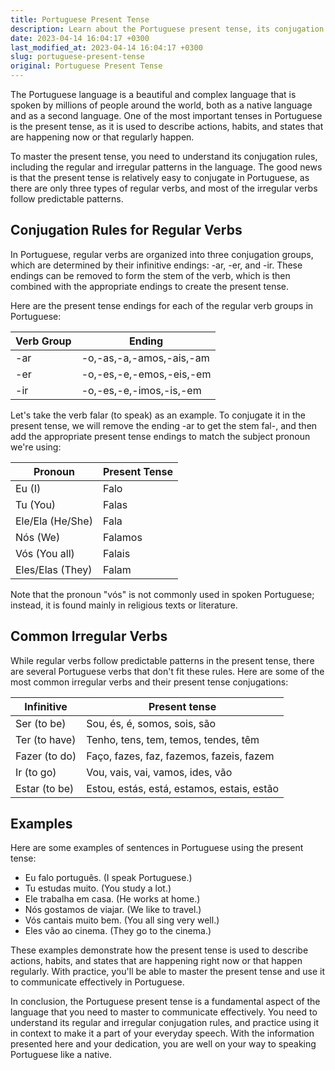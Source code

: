 ```yaml
---
title: Portuguese Present Tense
description: Learn about the Portuguese present tense, its conjugation rules, common irregular verbs, and examples to master it in your language learning journey.
date: 2023-04-14 16:04:17 +0300
last_modified_at: 2023-04-14 16:04:17 +0300
slug: portuguese-present-tense
original: Portuguese Present Tense
---
```

The Portuguese language is a beautiful and complex language that is spoken by millions of people around the world, both as a native language and as a second language. One of the most important tenses in Portuguese is the present tense, as it is used to describe actions, habits, and states that are happening now or that regularly happen. 

To master the present tense, you need to understand its conjugation rules, including the regular and irregular patterns in the language. The good news is that the present tense is relatively easy to conjugate in Portuguese, as there are only three types of regular verbs, and most of the irregular verbs follow predictable patterns.

## Conjugation Rules for Regular Verbs

In Portuguese, regular verbs are organized into three conjugation groups, which are determined by their infinitive endings: -ar, -er, and -ir. These endings can be removed to form the stem of the verb, which is then combined with the appropriate endings to create the present tense. 

Here are the present tense endings for each of the regular verb groups in Portuguese:

| Verb Group | Ending |
| ------ | ------ |
| -ar | -o,-as,-a,-amos,-ais,-am |
| -er | -o,-es,-e,-emos,-eis,-em |
| -ir | -o,-es,-e,-imos,-is,-em |

Let's take the verb falar (to speak) as an example. To conjugate it in the present tense, we will remove the ending -ar to get the stem fal-, and then add the appropriate present tense endings to match the subject pronoun we're using:

| Pronoun | Present Tense |
| ------ | ------ |
| Eu (I) | Falo |
| Tu (You) | Falas |
| Ele/Ela (He/She) | Fala |
| Nós (We) | Falamos |
| Vós (You all) | Falais |
| Eles/Elas (They) | Falam |

Note that the pronoun "vós" is not commonly used in spoken Portuguese; instead, it is found mainly in religious texts or literature.

## Common Irregular Verbs

While regular verbs follow predictable patterns in the present tense, there are several Portuguese verbs that don't fit these rules. Here are some of the most common irregular verbs and their present tense conjugations:

| Infinitive | Present tense |
| ------ | ------ |
| Ser (to be) | Sou, és, é, somos, sois, são |
| Ter (to have) | Tenho, tens, tem, temos, tendes, têm |
| Fazer (to do) | Faço, fazes, faz, fazemos, fazeis, fazem |
| Ir (to go) | Vou, vais, vai, vamos, ides, vão |
| Estar (to be) | Estou, estás, está, estamos, estais, estão |

## Examples

Here are some examples of sentences in Portuguese using the present tense:

- Eu falo português. (I speak Portuguese.)
- Tu estudas muito. (You study a lot.)
- Ele trabalha em casa. (He works at home.)
- Nós gostamos de viajar. (We like to travel.)
- Vós cantais muito bem. (You all sing very well.)
- Eles vão ao cinema. (They go to the cinema.)

These examples demonstrate how the present tense is used to describe actions, habits, and states that are happening right now or that happen regularly. With practice, you'll be able to master the present tense and use it to communicate effectively in Portuguese.

In conclusion, the Portuguese present tense is a fundamental aspect of the language that you need to master to communicate effectively. You need to understand its regular and irregular conjugation rules, and practice using it in context to make it a part of your everyday speech. With the information presented here and your dedication, you are well on your way to speaking Portuguese like a native.